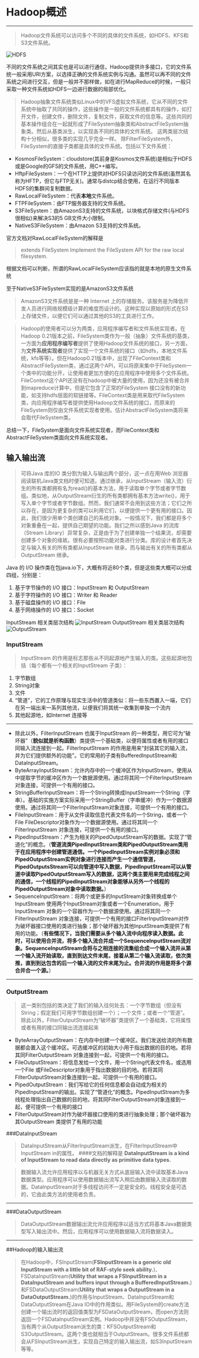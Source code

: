 # Hadoop概述


---
> Hadoop文件系统可以访问多个不同的具体的文件系统，如HDFS、KFS和S3文件系统。

![HDFS](http://h.hiphotos.bdimg.com/album/s%3D1100%3Bq%3D90/sign=83b10645f9edab64707249c1c70694b2/caef76094b36acaf0963ee727ed98d1000e99cb8.jpg)

不同的文件系统之间其实也是可以进行通信，Hadoop提供许多接口，它的文件系统一般采用URI方案，以选择正确的文件系统实例与沟通。虽然可以再不同的文件系统之间进行交互，但是一般并不那样做，如在进行MapReduce的时候，一般只采取一种文件系统如HDFS一边进行数据的局部优化。
> Hadoop抽象文件系统类似Linux中的VFS虚拟文件系统，它从不同的文件系统中抽取了共同的操作，这些操作是一般的文件系统都具有的操作，如打开文件，创建文件，删除文件，复制文件，获取文件的信息等。这些共同的基本操作组合在一起就形成了FileSystem抽象类和AbstractFileSystem抽象类。然后从基类派生，以实现各不同的具体的文件系统。
这两类层次结构十分相似，很多类的实现几乎完全一样。
除FilterFileSystem外，FileSystem的直接子类都是具体的文件系统。包括以下文件系统：

- KosmosFileSystem：cloudstore(其前身是Kosmos文件系统)是相似于HDFS或是Google的GFS的文件系统，用C++编写。
- HftpFileSystem：一个在HTTP上提供对HDFS只读访问的文件系统(虽然其名称为HFTP，但它与FTP无关)。通常与distcp结合使用，在运行不同版本HDFS的集群间复制数据。
- RawLocalFileSystem：代表**本地**文件系统。
- FTPFileSystem：由FTP服务器支持的文件系统。
- S3FileSystem：由AmazonS3支持的文件系统，以块格式存储文件(与HDFS很相似)来解决S3的5 GB文件大小限制。
- NativeS3FileSystem：由Amazon S3支持的文件系统。

官方文档对RawLocalFileSystem的解释是
> extends FileSystem
Implement the FileSystem API for the raw local filesystem.

根据文档可以判断，所谓的RawLocalFileSystem应该指的就是本地的原生文件系统

至于NativeS3FileSystem实现的是AmazonS3文件系统
> AmazonS3文件系统是是一种 Internet 上的存储服务。该服务是为降低开发人员进行网络规模级计算的难度而设计的。这种实现以原始的形式在S3上存储文件，以便它们可以通过其他的S3的工具进行工作。

> Hadoop的使用者可以分为两类，应用程序编写者和文件系统实现者。在Hadoop 0.21版本之前，FileSystem类作为一般（抽象）文件系统的基类，一方面为**应用程序编写者**提供了使用Hadoop文件系统的接口，另一方面，为**文件系统实现者**提供了实现一个文件系统的接口（如hdfs，本地文件系统，kfs等等）。但在Hadoop0.21版本中，出现了FileContext类和AbstractFileSystem类，通过这两个API，可以将原来集中于FileSystem一个类中的功能分开，让使用者更加方便的在应用程序中使用多个文件系统。FileContext这个API还没有在hadoop中被大量的使用，因为还没有被合并到mapreduce计算中，但是它包含了正常的FileSystem 接口没有的新功能，如支持hdfs层面的软链接等。FileContext类是用来取代FileSystem类，向应用程序编写者提供使用Hadoop文件系统的接口，而原来的FileSystem则仅由文件系统实现者使用。估计AbstractFileSystem类将来会取代FileSystem类。

总结一下，FileSystem是面向文件系统实现者，而FileContext类和AbstractFileSystem类面向文件系统实现者。

## 输入输出流
> 可将Java 库的IO 类分割为输入与输出两个部分，这一点在用Web 浏览器阅读联机Java类文档时便可知道。通过继承，从InputStream（输入流）衍生的所有类都拥有名为read()的基本方法，用于读取单个字节或者字节数组。类似地，从OutputStream衍生的所有类都拥有基本方法write()，用于写入单个字节或者字节数组。然而，我们通常不会用到这些方法；它们之所以存在，是因为更复杂的类可以利用它们，以便提供一个更有用的接口。因此，我们很少用单个类创建自己的系统对象。一般情况下，我们都是将多个对象重叠在一起，提供自己期望的功能。我们之所以感到Java 的流库（Stream Library）异常复杂，正是由于为了创建单独一个结果流，却需要创建多个对象的缘故。很有必要按照功能对类进行分类。库的设计者首先决定与输入有关的所有类都从InputStream 继承，而与输出有关的所有类都从OutputStream 继承。

Java 的 I/O 操作类在包java.io下，大概有将近80个类，但是这些类大概可以分成四组，分别是：
1. 基于字节操作的 I/O 接口：InputStream 和 OutputStream
2. 基于字符操作的 I/O 接口：Writer 和 Reader
3. 基于磁盘操作的 I/O 接口：File
4. 基于网络操作的 I/O 接口：Socket

InputStream 相关类层次结构
![InputStream](http://a.hiphotos.bdimg.com/album/s%3D1100%3Bq%3D90/sign=0653546baf6eddc422e7b0fa09eb8d8c/5ab5c9ea15ce36d3dd9ef9be38f33a87e850b1a1.jpg)
OutputStream 相关类层次结构
![OutputStream](http://g.hiphotos.bdimg.com/album/s%3D1100%3Bq%3D90/sign=7bb99da50cf41bd5de53ecf561eababa/359b033b5bb5c9ea1369796dd739b6003bf3b3a1.jpg)

### InputStream
> InputStream 的作用是标志那些从不同起源地产生输入的类。这些起源地包括（每个都有一个相关的InputStream 子类）：

1. 字节数组
2. String对象
3. 文件
4. “管道”，它的工作原理与现实生活中的管道类似：将一些东西置入一端，它们在另一端出来一系列其他流，以便我们将其统一收集到单独一个流内
5. 其他起源地，如Internet 连接等

---
- 除此以外，FilterInputStream 也属于InputStream 的一种类型，用它可为“破坏器”（**貌似就是析构函数**）类提供一个基础类，以便将属性或者有用的接口同输入流连接到一起。FilterInputStream 的作用是用来“封装其它的输入流，并为它们提供额外的功能”。它的常用的子类有BufferedInputStream和DataInputStream。
- ByteArrayInputStream：允许内存中的一个缓冲区作为InputStream，使用从中提取字节的缓冲区作为一个数据源使用。通过将其同一个FilterInputStream 对象连接，可提供一个有用的接口。
- StringBufferInputStream：将一个String转换成InputStream一个String（字串）。基础的实施方案实际采用一个StringBuffer（字串缓冲）作为一个数据源使用。通过将其同一个FilterInputStream对象连接，可提供一个有用的接口。
- FileInputStream：用于从文件读取信息代表文件名的一个String，或者一个File FileDescriptor对象作为一个数据源使用。通过将其同一个FilterInputStream 对象连接，可提供一个有用的接口。
- PipedInputStream：产生为相关的PipedOutputStream写的数据。实现了“管道化”的概念。（**管道流类PipedInputStream类和PipedOutputStream类用于在应用程序中创建管道通信。一个PipedInputStream实例对象必须和PipedOutputStream实例对象进行连接而产生一个通信管道，PipedOutputsStream可以向管道中写入数据，PipedInputStream可以从管道中读取PipedOutputStream写入的数据，这两个类主要用来完成线程之间的通信，一个线程的PipedInputStream对象能够从另外一个线程的PipedOutputStream对象中读取数据。**）
- SequenceInputStream：将两个或更多的InputStream对象转换成单个InputStream 使用两个InputStream对象或者一个Enumeration，用于InputStream 对象的一个容器作为一个数据源使用。通过将其同一个FilterInputStream 对象连接，可提供一个有用的接口FilterInputStream对作为破坏器接口使用的类进行抽象；那个破坏器为其他InputStream类提供了有用的功能。（**有些情况下，当我们需要从多个输入流中向程序读入数据。此时，可以使用合并流，将多个输入流合并成一个SequenceInputStream流对象。SequenceInputStream会将与之相连接的流集组合成一个输入流并从第一个输入流开始读取，直到到达文件末尾，接着从第二个输入流读取，依次类推，直到到达包含的后一个输入流的文件末尾为止。合并流的作用是将多个源合并合一个源。**）

---
### OutputStream
> 这一类别包括的类决定了我们的输入往何处去：一个字节数组（但没有String；假定我们可用字节数组创建一个）；一个文件；或者一个“管道”。除此以外，FilterOutputStream为“破坏器”类提供了一个基础类，它将属性或者有用的接口同输出流连接起来

- ByteArrayOutputStream：在内存中创建一个缓冲区。我们发送给流的所有数据都会置入这个缓冲区。可选缓冲区的初始大小用于指出数据的目的地。若将其同FilterOutputStream 对象连接到一起，可提供一个有用的接口。
- FileOutputStream：将信息发给一个文件，用一个String代表文件名，或选用一个File 或FileDescriptor对象用于指出数据的目的地。若将其同FilterOutputStream对象连接到一起，可提供一个有用的接口。
- PipedOutputStream：我们写给它的任何信息都会自动成为相关的PipedInputStream的输出。实现了“管道化”的概念。PipedInputStream为多线程处理指出自己数据的目的地，将其同FilterOutputStream对象连接到一起，便可提供一个有用的接口
- FilterOutputStream对作为破坏器接口使用的类进行抽象处理；那个破坏器为其OutputStream 类提供了有用的功能

###DataInputStream
> DataInputStream从FilterInputStream派生，在FilterInputStream中InputStream in的属性。
####文档的解释是
**DataInputStream is a kind of InputStream to read data directly as primitive data types.**

> 数据输入流允许应用程序以与机器无关方式从底层输入流中读取基本Java 数据类型。应用程序可以使用数据输出流写入稍后由数据输入流读取的数据。DataInputStream对于多线程访问不一定是安全的。线程安全是可选的，它由此类方法的使用者负责。

---
###DataOutputStream
> DataOutputStream数据输出流允许应用程序以适当方式将基本Java数据类型写入输出流中。然后，应用程序可以使用数据输入流将数据读入。

---
##Hadoop的输入输出流
> 在Hadoop中，FSInputStream(**FSInputStream is a generic old InputStream with a little bit of RAF-style seek ability.**)、FSDataInputStream(**Utility that wraps a FSInputStream in a DataInputStream and buffers input through a BufferedInputStream.**)和FSDataOutputStream(**Utility that wraps a OutputStream in a DataOutputStream.**)的作用与InputStream、DataInputStream和DataOutputStream在Java IO中的作用类似。用FileSystem的create方法创建一个输出流时的返回值类型为FSDataOutputStream，而open方法则返回一个FSDataInputStream实例。Hadoop中并没有FSOutputStream，当有两个从OutputStream派生的类：KFSOutputStream和S3OutputStream。这两个类也就相当于OutputStream。很多文件系统都会从FSInputStream派生，实现自己特定的输入输出流，如S3InputStream等等。
